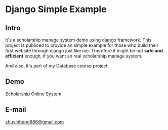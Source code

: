 # Django Simple Example

## Intro

It's a scholarship manage system demo using django framework.
This project is publiced to provide an simple example for those who build their first website through django just like me.
Therefore it might be not **safe and efficient** enough, if you want an real scholarship manage system.

And also, it's part of my Database course project.

## Demo

[Scholarship Online System](www.zyh.science/scholarsys)

## E-mail
zhuyinheng666@gmail.com
